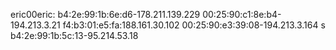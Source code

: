eric00eric:
b4:2e:99:1b:6e:d6-178.211.139.229
00:25:90:c1:8e:b4-194.213.3.21
f4:b3:01:e5:fa:188.161.30.102
00:25:90:e3:39:08-194.213.3.164
s
b4:2e:99:1b:5c:13-95.214.53.18
